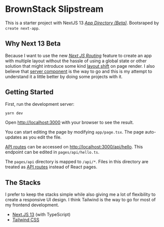 # BrownStack Slipstream

This is a starter project with NextJS 13 [_App Directory (Beta)_](https://nextjs.org/blog/next-13#app-directory-beta). Bootsraped by `create next-app`.

## Why Next 13 Beta

Because I want to use the new [_Next JS Routing_](https://beta.nextjs.org/docs/routing/fundamentals) feature to create an app with multiple layout without the hassle of using a global state or other solution that might introduce some kind [layout shift](https://web.dev/cls/) on page render. I also believe that [server component](https://nextjs.org/docs/advanced-features/react-18/server-components) is the way to go and this is my attempt to understand it a little better by doing some projects with it.

## Getting Started

First, run the development server:

```bash
yarn dev
```

Open [http://localhost:3000](http://localhost:3000) with your browser to see the result.

You can start editing the page by modifying `app/page.tsx`. The page auto-updates as you edit the file.

[API routes](https://nextjs.org/docs/api-routes/introduction) can be accessed on [http://localhost:3000/api/hello](http://localhost:3000/api/hello). This endpoint can be edited in `pages/api/hello.ts`.

The `pages/api` directory is mapped to `/api/*`. Files in this directory are treated as [API routes](https://nextjs.org/docs/api-routes/introduction) instead of React pages.

## The Stacks

I prefer to keep the stacks simple while also giving me a lot of flexibility to create a responsive UI design. I think Tailwind is the way to go for most of my frontend development.

-   [Next.JS 13](https://nextjs.org/blog/next-13#app-directory-beta) (with TypeScript)
-   [Tailwind CSS](https://tailwindcss.com/)
